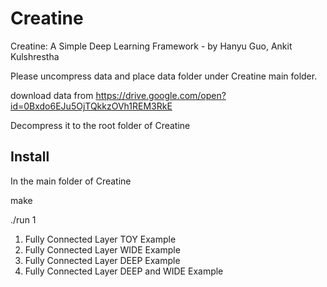 # Creatine

Creatine: A Simple Deep Learning Framework     - by Hanyu Guo, Ankit Kulshrestha

Please uncompress data and place data folder under Creatine main folder.


download data from 
https://drive.google.com/open?id=0Bxdo6EJu5OjTQkkzOVh1REM3RkE

Decompress it to the root folder of Creatine

## Install
In the main folder of Creatine 

make

./run 1

1. Fully Connected Layer TOY Example
2. Fully Connected Layer WIDE Example 
3. Fully Connected Layer DEEP Example  
4. Fully Connected Layer DEEP and WIDE Example  

 
